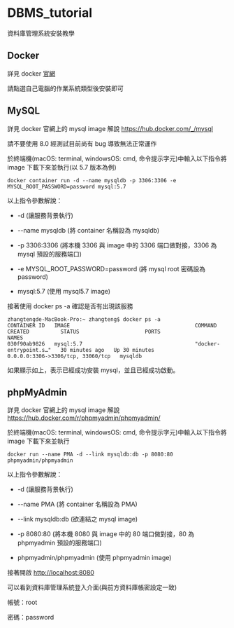 # DBMS_tutorial
資料庫管理系統安裝教學

## Docker
詳見 docker [官網](https://www.docker.com/products/docker-desktop)

請點選自己電腦的作業系統類型後安裝即可

## MySQL
詳見 docker 官網上的 mysql image 解說
https://hub.docker.com/_/mysql

請不要使用 8.0 經測試目前尚有 bug 導致無法正常運作

於終端機(macOS: terminal, windowsOS: cmd, 命令提示字元)中輸入以下指令將 image 下載下來並執行(以 5.7 版本為例)

```
docker container run -d --name mysqldb -p 3306:3306 -e MYSQL_ROOT_PASSWORD=password mysql:5.7
```

以上指令參數解說：

+ -d (讓服務背景執行)

+ --name mysqldb (將 container 名稱設為 mysqldb)

+ -p 3306:3306 (將本機 3306 與 image 中的 3306 端口做對接，3306 為 mysql 預設的服務端口)

+ -e MYSQL_ROOT_PASSWORD=password (將 mysql root 密碼設為 password)

+ mysql:5.7 (使用 mysql5.7 image)


接著使用 docker ps -a 確認是否有出現該服務

```
zhangtengde-MacBook-Pro:~ zhangteng$ docker ps -a
CONTAINER ID   IMAGE                                        COMMAND                  CREATED          STATUS                     PORTS                               NAMES
030f90ab9826   mysql:5.7                                    "docker-entrypoint.s…"   30 minutes ago   Up 30 minutes              0.0.0.0:3306->3306/tcp, 33060/tcp   mysqldb
```

如果顯示如上，表示已經成功安裝 mysql，並且已經成功啟動。

## phpMyAdmin

詳見 docker 官網上的 mysql image 解說
https://hub.docker.com/r/phpmyadmin/phpmyadmin/

於終端機(macOS: terminal, windowsOS: cmd, 命令提示字元)中輸入以下指令將 image 下載下來並執行

```
docker run --name PMA -d --link mysqldb:db -p 8080:80 phpmyadmin/phpmyadmin
```

以上指令參數解說：

+ -d (讓服務背景執行)

+ --name PMA (將 container 名稱設為 PMA)

+ --link mysqldb:db (欲連結之 mysql image)

+ -p 8080:80 (將本機 8080 與 image 中的 80 端口做對接，80 為 phpmyadmin 預設的服務端口)

+ phpmyadmin/phpmyadmin (使用 phpmyadmin image)

接著開啟 [http://localhost:8080](http://localhost:8080)

可以看到資料庫管理系統登入介面(與前方資料庫帳密設定一致)

帳號：root

密碼：password
